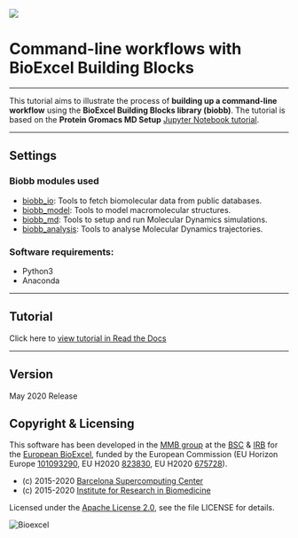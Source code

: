 [![](https://readthedocs.org/projects/biobb-wf-command-line/badge/?version=latest)](https://biobb-wf-command-line.readthedocs.io/en/latest/?badge=latest)

# Command-line workflows with BioExcel Building Blocks

***

This tutorial aims to illustrate the process of <strong>building up a command-line workflow</strong> using the <strong>BioExcel Building Blocks library (biobb)</strong>. The tutorial is based on the <strong>Protein Gromacs MD Setup</strong> [Jupyter Notebook tutorial](https://github.com/bioexcel/biobb_wf_md_setup).

***

## Settings

### Biobb modules used

* [biobb_io](https://github.com/bioexcel/biobb_io): Tools to fetch biomolecular data from public databases.
* [biobb_model](https://github.com/bioexcel/biobb_model): Tools to model macromolecular structures.
* [biobb_md](https://github.com/bioexcel/biobb_md): Tools to setup and run Molecular Dynamics simulations.
* [biobb_analysis](https://github.com/bioexcel/biobb_analysis): Tools to analyse Molecular Dynamics trajectories.

### Software requirements:

* Python3
* Anaconda

***

## Tutorial

Click here to [view tutorial in Read the Docs](https://biobb-wf-command-line.readthedocs.io/en/latest/index.html)

***

## Version
May 2020 Release

## Copyright & Licensing
This software has been developed in the [MMB group](http://mmb.irbbarcelona.org) at the [BSC](http://www.bsc.es/) & [IRB](https://www.irbbarcelona.org/) for the [European BioExcel](http://bioexcel.eu/), funded by the European Commission (EU Horizon Europe [101093290](https://cordis.europa.eu/project/id/101093290), EU H2020 [823830](http://cordis.europa.eu/projects/823830), EU H2020 [675728](http://cordis.europa.eu/projects/675728)).

* (c) 2015-2020 [Barcelona Supercomputing Center](https://www.bsc.es/)
* (c) 2015-2020 [Institute for Research in Biomedicine](https://www.irbbarcelona.org/)

Licensed under the
[Apache License 2.0](https://www.apache.org/licenses/LICENSE-2.0), see the file LICENSE for details.

![](https://bioexcel.eu/wp-content/uploads/2019/04/Bioexcell_logo_1080px_transp.png "Bioexcel")
